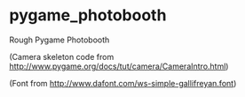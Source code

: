 pygame_photobooth
=================

Rough Pygame Photobooth

(Camera skeleton code from http://www.pygame.org/docs/tut/camera/CameraIntro.html)

(Font from http://www.dafont.com/ws-simple-gallifreyan.font)
